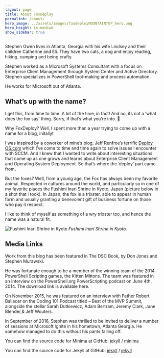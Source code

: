 ```yaml
---
layout: page
title: About FoxDeploy
permalink: /about/            
hero_image: ../assets/images/foxdeployMOUNTAINTOP_hero.png
hero_height: is-medium
show_sidebar: true
---
```

Stephen Owen lives in Atlanta, Georgia with his wife Lindsey and their children Catherine and Eli.  They have two cats, a dog and enjoy reading, hiking, camping and being crafty.

Stephen worked as a Microsoft Systems Consultant with a focus on Enterprise Client Management through System Center and Active Directory.  Stephen specializes in PowerShell tool-making and process automation.

He works for Microsoft out of Atlanta.

## What’s up with the name?
I get this, from time to time.  A lot of the time, in fact! And no, its not a ‘what does the fox say’ thing.  Sorry, if that’s what you’re into. 🙂

Why FoxDeploy?  Well, I spent more than a year trying to come up with a name for a blog, initally!

I was inspired by a coworker of mine’s blog;  Jeff Renfroe’s terrific [Deploy OS.com](http://www.deployos.com) which I’ve come to time and time again to solve issues I encounter with SCCM.  And I knew that I wanted to write about interesting situations that come up as one grows and learns about Enterprise Client Management and Operating System Deployment.  So that’s where the ‘deploy’ part came from.

But the foxes?  Well, from a young age, the Fox has always been my favorite animal.  Respected in cultures around the world, and particularly so in one of my favorite places the Fushimi Inari Shrine in Kyoto, Japan (picture below in a shot that I took).   In Japan, the fox is a trixster, able to appear in human form and usually granting a benevolent gift of business fortune on those who pay it respect.

I like to think of myself as something of a wry trixster too, and hence the name was a natural fit.

![Fushimi Inari Shrine in Kyoto](../assets/images/foxInariShrine.jpg)
<em>Fushimi Inari Shrine in Kyoto.</em>

## Media Links
Work from this blog has been featured in The DSC Book, by Don Jones and Stephen Murawski.

He was fortunate enough to be a member of the winning team of the 2014 PowerShell Scripting games, the Kitten Mittons.  The team was  featured in an interview on the PowerShell.org PowerScripting podcast on June 4th, 2014.  The download link is available here.

On November 2015, he was featured on an interview with Father Robert Ballacer on the Coding 101 Podcast titled – Best of the MVP Summit, alongside the stellar Sarah Dutkiewicz, Adam Bertram, Jeremy Clark, June Blender,& Jeff Wouters. 

In September of 2016, Stephen was thrilled to be invited to deliver a number of sessions at Microsoft Ignite in his hometown, Atlanta Georgia. He somehow managed to do this without his pants falling off.

You can find the source code for Minima at GitHub:
[jekyll][jekyll-organization] /
[minima](https://github.com/jekyll/minima)

You can find the source code for Jekyll at GitHub:
[jekyll][jekyll-organization] /
[jekyll](https://github.com/jekyll/jekyll)


[jekyll-organization]: https://github.com/jekyll
